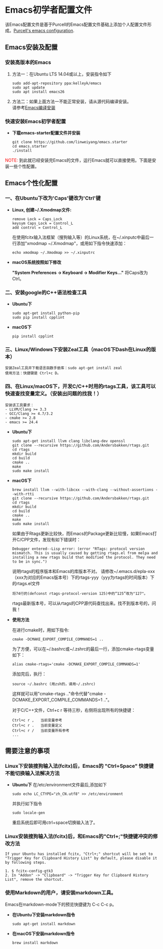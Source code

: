 # Emacs初学者配置文件

该Emacs配置文件是基于Purcell的Emacs配置文件基础上添加个人配置文件形成。[Purcell's emacs configuration](https://github.com/purcell/emacs.d).

## Emacs安装及配置

### 安装高版本的Emacs
1. 方法一：在Ubuntu LTS 14.04或以上，安装指令如下

    ``` shell
    sudo add-apt-repository ppa:kelleyk/emacs
    sudo apt update
    sudo apt install emacs26
    ```

2. 方法二：如果上面方法一不能正常安装，请从源代码编译安装。  
   请参考[Emacs编译安装](http://ubuntuhandbook.org/index.php/2014/10/emacs-24-4-released-install-in-ubuntu-14-04/)

### 快速安装Emacs初学者配置
* **下载emacs-starter配置文件并安装**

    ``` shell
    git clone https://github.com/linweiyang/emacs.starter
    cd emacs.starter
    ./install
    ```

<font color=#ff0000>NOTE:</font> 到此就已经安装完Emacs的文件，运行Emacs就可以直接使用。下面是安装一些个性配置。

## Emacs个性化配置

### 一、在Ubuntu下改为'Caps'键改为'Ctrl'键

- **Linux, 创建~/.Xmodmap文件:**

    ``` xmodmap
    remove Lock = Caps_Lock
    keysym Caps_Lock = Control_L
    add control = Control_L
    ```

    在使用fcitx输入法框架（搜狗输入等）的Linux系统，在~/.xinputc中最后一行添加"xmodmap ~/.Xmodmap"，或用如下指令快速添加：
    ``` shell
    echo xmodmap ~/.Xmodmap >> ~/.xinputrc
    ```

* **macOS系统按照如下修改**
    
    **"System Preferences -> Keyboard -> Modifier Keys..."** 将Caps改为Ctrl。


### 二、安装google的C++语法检查工具 

* **Ubuntu下**

    ``` shell
    sudo apt-get install python-pip
    sudo pip install cpplint
    ```

* **macOS下**

    ``` shell
    pip install cpplint
    ```

### 三、Linux/Windows下安装Zeal工具（macOS下Dash在Linux的版本）

    安装Zeal工具并下载语言函数手册库：sudo apt-get install zeal
    使用方法：快捷键是 Ctrl+c D。

### 四、在Linux/macOS下，开发C/C++时用的rtags工具，该工具可以快速查找变量定义。（安装出问题的找我！）

    安装该工具要求：
    - LLVM/Clang >= 3.3
    - GCC/Clang >= 4.7/3.2
    - cmake >= 2.8
    - emacs >= 24.4

* **Ubuntu下**

    ``` shell
    sudo apt-get install llvm clang libclang-dev openssl
    git clone --recursive https://github.com/Andersbakken/rtags.git
    cd rtags
    mkdir build
    cd build
    cmake ..
    make
    sudo make install
    ```
* **macOS下**

    ``` shell
    brew install llvm --with-libcxx --with-clang --without-assertions --with-rtti
    git clone --recursive https://github.com/Andersbakken/rtags.git
    cd rtags
    mkdir build
    cd build
    cmake ..
    make
    sudo make install
    ```
    如果由于Rtags更新比较快，而Emacs的Package更新比较慢，如果Emacs打开C/CPP文件，发现有如下错误时：
    ``` shell
    Debugger entered--Lisp error: (error "RTags: protocol version mismatch. This is usually caused by getting rtags.el from melpa and installing a new rtags build that modified the protocol. They need to be in sync.")
    ``` 
    说明rtags的程序版本和Emacs的库版本不对。
    请修改~/.emacs.d/epla-xxx（xxx为对应的Emacs版本号）下的rtags-yyy（yyy为rtags的时间版本）下的rtags.el文件
    ``` shell
    将74行的(defconst rtags-protocol-version 125)中的“125”改为"127"。
    ```
   rtags最新版本号，可以从rtags的CPP源代码查找出来。找不到版本号的，问我！

* **使用方法**

    在进行cmake时，用如下指令:
    ``` shell
    cmake -DCMAKE_EXPORT_COMPILE_COMMANDS=1 ..
    ```
    为了方便，可以在~/.bashrc或~/.zshrc的最后一行，添加cmake-rtags变量如下：
    ``` shell
    alias cmake-rtags='cmake -DCMAKE_EXPORT_COMPILE_COMMANDS=1'
    ```
    添加完后，执行： 
    ``` shell
    source ~/.bashrc (用zsh的，请用~/.zshrc)
    ```
    这样就可以用"cmake-rtags .."命令代替"cmake -DCMAKE_EXPORT_COMPILE_COMMANDS=1 .."。

    对于C/C++文件，Ctrl+c r 等待三秒，右侧将出现所有的快捷键：
    ``` shell
    Ctrl+c r ,   当前变量参考
    Ctrl+c r .   当前变量定义
    Ctrl+c r /   当前变量所有参考
    ...
    ```
    

## 需要注意的事项

### Linux下安装搜狗输入法(fcitx)后，Emacs的 "Ctrl+Space" 快捷键不能切换输入法解决方法

* **Ubuntu下**
    在/etc/environment文件最后,添加如下
    ``` shell
    sudo echo LC_CTYPE="zh_CN.utf8" >> /etc/environment
    ```

    并执行如下指令

    ``` shell
    sudo locale-gen
    ```
    重启系统后即可用ctrl+space切换输入法了。

### Linux安装搜狗输入法(fcitx)后，和Emacs的"Ctrl+;"快捷键冲突的修改方法
    If your Ubuntu has installed fcitx, "Ctrl+;" shortcut will be set to "Trigger Key for Clipboard History List" by default, please disable it by following steps.

    1. $ fcitx-config-gtk3  
    2. In "Addon" -> "Clipboard" -> "Trigger Key for Clipboard History List", remove the shortcut.  

### 使用Markdown的用户，请安装markdown工具。

Emacs在markdown-mode下的预览快捷键为 C-c C-c p。

* **在Ubuntu下安装markdown指令**

    ``` shell
    sudo apt-get install markdown
    ```

* **在macOS下安装markdown指令**

    ``` shell
    brew install markdown
    ```




